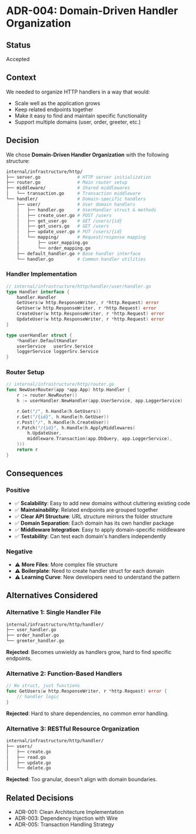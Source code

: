 # ADR-004: Domain-Driven Handler Organization

## Status

Accepted

## Context

We needed to organize HTTP handlers in a way that would:

- Scale well as the application grows
- Keep related endpoints together
- Make it easy to find and maintain specific functionality
- Support multiple domains (user, order, greeter, etc.)

## Decision

We chose **Domain-Driven Handler Organization** with the following structure:

```bash
internal/infrastructure/http/
├── server.go              # HTTP server initialization
├── router.go              # Main router setup
├── middleware/            # Shared middlewares
│   └── transaction.go     # Transaction middleware
└── handler/               # Domain-specific handlers
    ├── user/              # User domain handlers
    │   ├── handler.go     # UserHandler struct & methods
    │   ├── create_user.go # POST /users
    │   ├── get_user.go    # GET /users/{id}
    │   ├── get_users.go   # GET /users
    │   ├── update_user.go # PUT /users/{id}
    │   └── mapping/       # Request/response mapping
    │       ├── user_mapping.go
    │       └── order_mapping.go
    ├── default_handler.go # Base handler interface
    └── handler.go         # Common handler utilities
```

### Handler Implementation

```go
// internal/infrastructure/http/handler/user/handler.go
type Handler interface {
    handler.Handler
    GetUsers(w http.ResponseWriter, r *http.Request) error
    GetUser(w http.ResponseWriter, r *http.Request) error
    CreateUser(w http.ResponseWriter, r *http.Request) error
    UpdateUser(w http.ResponseWriter, r *http.Request) error
}

type userHandler struct {
    *handler.DefaultHandler
    userService   userSrv.Service
    loggerService loggerSrv.Service
}
```

### Router Setup

```go
// internal/infrastructure/http/router.go
func NewUserRouter(app *app.App) http.Handler {
    r := router.NewRouter()
    h := userHandler.NewHandler(app.UserService, app.LoggerService)

    r.Get("/", h.Handle(h.GetUsers))
    r.Get("/{id}", h.Handle(h.GetUser))
    r.Post("/", h.Handle(h.CreateUser))
    r.Patch("/{id}", h.Handle(h.ApplyMiddlewares(
        h.UpdateUser,
        middleware.Transaction(app.DbQuery, app.LoggerService),
    )))
    return r
}
```

## Consequences

### Positive

- ✅ **Scalability**: Easy to add new domains without cluttering existing code
- ✅ **Maintainability**: Related endpoints are grouped together
- ✅ **Clear API Structure**: URL structure mirrors the folder structure
- ✅ **Domain Separation**: Each domain has its own handler package
- ✅ **Middleware Integration**: Easy to apply domain-specific middleware
- ✅ **Testability**: Can test each domain's handlers independently

### Negative

- ⚠️ **More Files**: More complex file structure
- ⚠️ **Boilerplate**: Need to create handler struct for each domain
- ⚠️ **Learning Curve**: New developers need to understand the pattern

## Alternatives Considered

### Alternative 1: Single Handler File

```bash
internal/infrastructure/http/handler/
├── user_handler.go
├── order_handler.go
└── greeter_handler.go
```

**Rejected**: Becomes unwieldy as handlers grow, hard to find specific endpoints.

### Alternative 2: Function-Based Handlers

```go
// No struct, just functions
func GetUsers(w http.ResponseWriter, r *http.Request) error {
    // handler logic
}
```

**Rejected**: Hard to share dependencies, no common error handling.

### Alternative 3: RESTful Resource Organization

```bash
internal/infrastructure/http/handler/
├── users/
│   ├── create.go
│   ├── read.go
│   ├── update.go
│   └── delete.go
```

**Rejected**: Too granular, doesn't align with domain boundaries.

## Related Decisions

- ADR-001: Clean Architecture Implementation
- ADR-003: Dependency Injection with Wire
- ADR-005: Transaction Handling Strategy
